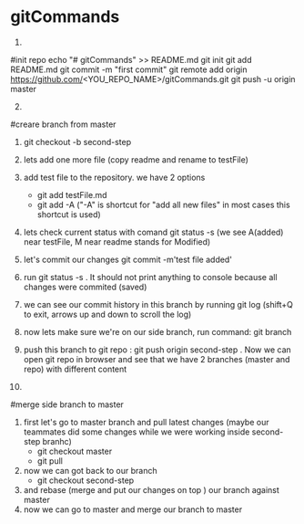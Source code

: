 # gitCommands

1)
#init repo 
echo "# gitCommands" >> README.md
git init
git add README.md
git commit -m "first commit"
git remote add origin https://github.com/<YOU_REPO_NAME>/gitCommands.git
git push -u origin master

2)
#creare branch from master
1) git checkout -b second-step
2) lets add one more file (copy readme and rename to testFile)
3) add test file to the repository. we have 2 options 
   - git add testFile.md
   - git add -A ("-A" is shortcut for "add all new files" in most cases this shortcut is used)
4) lets check current status with comand git status -s (we see A(added) near testFile, M near readme stands for Modified)
5) let's commit our changes   git commit -m'test file added' 
6) run git status -s . It should not print anything to console because all changes were commited (saved)
7) we can see our commit history in this branch by running git log (shift+Q to exit, arrows up and down to scroll the log)
8) now lets make sure we're on our side branch, run command: git branch
9) push this branch to git repo : git push origin second-step . Now we can open git repo in browser and see that we have 2 branches (master and repo) with different content 

3)
#merge side branch to master 

1) first let's go to master branch and pull latest changes (maybe our teammates did some changes while we were working inside second-step branhc)
   - git checkout master 
   - git pull 
2) now we can got back to our branch 
   - git checkout second-step
3) and rebase (merge and put our changes on top ) our branch against master
4) now we can go to master and merge our branch to master

